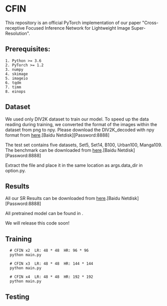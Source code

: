 # CFIN

This repository is an official PyTorch implementation of our paper "Cross-receptive Focused Inference Network for Lightweight Image Super-Resolution". 

## Prerequisites:
```
1. Python >= 3.6
2. PyTorch >= 1.2
3. numpy
4. skimage
5. imageio
6. tqdm
7. timm
8. einops
```

## Dataset
We used only DIV2K dataset to train our model. To speed up the data reading during training, we converted the format of the images within the dataset from png to npy. Please download the DIV2K_decoded with npy format from <a href="https://data.vision.ee.ethz.ch/cvl/DIV2K/">here</a>.[Baidu Netdisk][Password:8888]

The test set contains five datasets, Set5, Set14, B100, Urban100, Manga109. The benchmark can be downloaded from <a href="https://pan.baidu.com/s/1Vb68GWERriLmJRtYfm2uEg">here</a>.[Baidu Netdisk][Password:8888]

Extract the file and place it in the same location as args.data_dir in option.py.

## Results
All our SR Results can be downloaded from <a href="https://pan.baidu.com/s/1QVku7exoRGRNNwKeWUThAw">here</a>.[Baidu Netdisk][Password:8888]

All pretrained model can be found in .

We will release this code soon!

## Training
```
  # CFIN x2  LR: 48 * 48  HR: 96 * 96
  python main.py
  
  # CFIN x3  LR: 48 * 48  HR: 144 * 144
  python main.py
  
  # CFIN x4  LR: 48 * 48  HR: 192 * 192
  python main.py
```

## Testing

